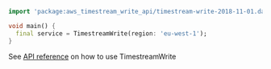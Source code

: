 ```dart
import 'package:aws_timestream_write_api/timestream-write-2018-11-01.dart';

void main() {
  final service = TimestreamWrite(region: 'eu-west-1');
}
```

See [API reference](https://pub.dev/documentation/aws_timestream_write_api/latest/timestream-write-2018-11-01/TimestreamWrite-class.html) on how to use TimestreamWrite
